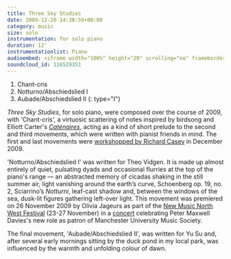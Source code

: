 ```yaml
---
title: Three Sky Studies
date: 2009-12-20 14:38:59+00:00
category: music
size: solo
instrumentation: for solo piano
duration: 12'
instrumentationlist: Piano
audioembed: <iframe width="100%" height="20" scrolling="no" frameborder="no" src="https://w.soundcloud.com/player/?url=https%3A//api.soundcloud.com/tracks/116529351&amp;color=ff5500&amp;inverse=false&amp;auto_play=false&amp;show_user=true"></iframe>
soundcloud_id: 116529351
---
```


1. Chant-cris
2. Notturno/Abschiedslied I
3. Aubade/Abschiedslied II
{: type="I"}

_Three Sky Studies_, for solo piano, were composed over the course of 2009, with 'Chant-cris', a virtuosic scattering of notes inspired by birdsong and Elliott Carter's [_Caténaires_](http://www.youtube.com/watch?v=54CYVr0_acY), acting as a kind of short prelude to the second and third movements, which were written with pianist friends in mind. The first and last movements were [workshopped by Richard Casey](http://www.chrisswithinbank.net/2009/12/piano-workshop/) in December 2009.

'Notturno/Abschiedslied I' was written for Theo Vidgen. It is made up almost entirely of quiet, pulsating dyads and occasional flurries at the top of the piano's range — an abstracted memory of cicadas shaking in the still summer air, light vanishing around the earth’s curve, Schoenberg op. 19, no. 2, Sciarrino’s _Notturni_, leaf-cast shadow and, between the windows of the sea, dusk-lit figures gathering left-over light. This movement was premiered on 26 November 2009 by Olivia Jageurs as part of the [New Music North West Festival](http://www.rncm.ac.uk/component/option,com_events/task,festival_view/id,32/Itemid,95/) (23-27 November) in a [concert](http://www.arts.manchester.ac.uk/martinharriscentre/mhceventspage.php?eventid=722) celebrating Peter Maxwell Davies's new role as patron of Manchester University Music Society.

The final movement, 'Aubade/Abschiedslied II', was written for Yu Su and, after several early mornings sitting by the duck pond in my local park, was influenced by the warmth and unfolding colour of dawn.
